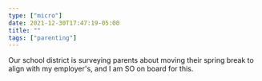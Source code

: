 ```yaml
---
type: ["micro"]
date: 2021-12-30T17:47:19-05:00
title: ""
tags: ["parenting"]
---
```

Our school district is surveying parents about moving their spring break to align with my employer's, and I am SO on board for this.
